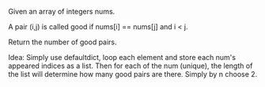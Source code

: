 Given an array of integers nums.

A pair (i,j) is called good if nums[i] == nums[j] and i < j.

Return the number of good pairs.

Idea:
Simply use defaultdict, loop each element and store each num's appeared indices as a list.
Then for each of the num (unique), the length of the list will determine how many good pairs
are there. Simply by n choose 2.